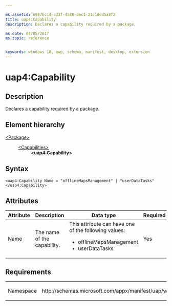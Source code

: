```yaml
---

ms.assetid: 6997bc14-c33f-4a88-aec1-21c1ddd5a8f2
title: uap4:Capability
description: Declares a capability required by a package.

ms.date: 04/05/2017
ms.topic: reference


keywords: windows 10, uwp, schema, manifest, desktop, extension 
---
```


# uap4:Capability

## Description
Declares a capability required by a package.

## Element hierarchy
<dl>
<dt><a href="element-package.md">&lt;Package&gt;</a></dt>
<dd>
<dl>
<dt><a href="element-capabilities.md">&lt;Capabilities&gt;</a></dt>
<dd><b>&lt;uap4:Capability&gt;</b></dd>
</dl>
</dd>
</dl>

## Syntax
```syntax
<uap4:Capability Name = "offlineMapsManagement" | "userDataTasks"
</uap4:Capability>
```

## Attributes
| Attribute | Description | Data type | Required |
|-----------|-------------|-----------|----------|
| Name | The name of the capability. | This attribute can have one of the following values: <ul><li>offlineMapsManagement</li><li>userDataTasks</li></ul> | Yes |

## Requirements

<table>
<colgroup>
<col width="50%" />
<col width="50%" />
</colgroup>
<tbody>
<tr class="odd">
<td><p>Namespace</p></td>
<td><p>http://schemas.microsoft.com/appx/manifest/uap/windows10/4</p></td>
</tr>
</tbody>
</table>